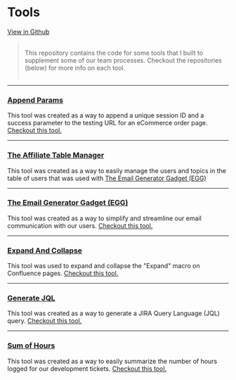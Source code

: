# Tools
[View in Github](https://github.com/Dejai/iris/tree/master/tools)
> <br/>
> This repository contains the code for some tools that I built to supplement some of our team processes. Checkout the repositories (below) for more info on each tool.<br/>
> <br/>

-------

### [Append Params](https://dejai.github.io/iris/tools/appendParams)
This tool was created as a way to append a unique session ID and a success parameter to the testing URL for an eCommerce order page. [Checkout this tool.](https://dejai.github.io/iris/tools/appendParams)

-------

### [The Affiliate Table Manager](https://dejai.github.io/iris/tools/atm)
This tool was created as a way to easily manage the users and topics in the table of users that was used with [The Email Generator Gadget (EGG)](https://dejai.github.io/iris/tools/egg)

-------

### [The Email Generator Gadget (EGG)](https://dejai.github.io/iris/tools/egg)
This tool was created as a way to simplify and streamline our email communication with our users. [Checkout this tool.](https://dejai.github.io/iris/tools/egg)

------

### [Expand And Collapse](https://dejai.github.io/iris/tools/expandAndCollapse)
This tool was used to expand and collapse the "Expand" macro on Confluence pages. [Checkout this tool.](https://dejai.github.io/iris/tools/expandAndCollapse)

-------

### [Generate JQL](https://dejai.github.io/iris/tools/generateJQL)
This tool was created as a way to generate a JIRA Query Language (JQL) query. [Checkout this tool.](https://dejai.github.io/iris/tools/generateJQL)

------

### [Sum of Hours](https://dejai.github.io/iris/tools/sumOfHours)
This tool was created as a way to easily summarize the number of hours logged for our development tickets. [Checkout this tool.](https://dejai.github.io/iris/tools/sumOfHours)
